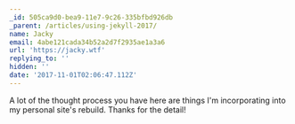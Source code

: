 ```yaml
---
_id: 505ca9d0-bea9-11e7-9c26-335bfbd926db
_parent: /articles/using-jekyll-2017/
name: Jacky
email: 4abe121cada34b52a2d7f2935ae1a3a6
url: 'https://jacky.wtf'
replying_to: ''
hidden: ''
date: '2017-11-01T02:06:47.112Z'
---
```


A lot of the thought process you have here are things I'm incorporating into my
personal site's rebuild. Thanks for the detail!
